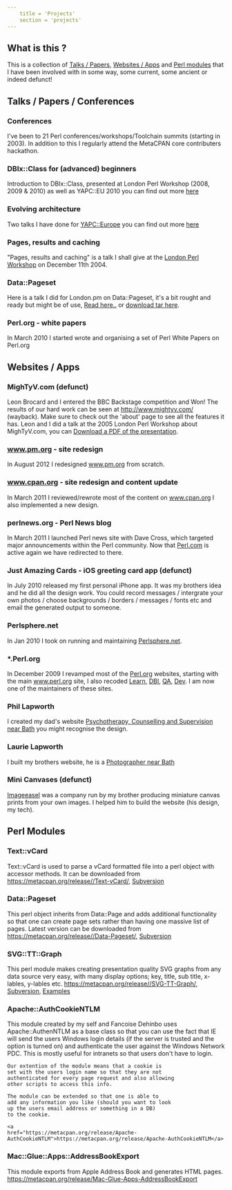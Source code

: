 ```yaml
---
	title = 'Projects'
	section = 'projects'
---
```


## What is this ?
	
This is a collection of <a href="#talks-papers">Talks / Papers</a>, <a href="#websites-apps">Websites / Apps</a> and <a href="#perl-modules">Perl modules</a> 
that I have been involved with in some way, some current, some ancient or indeed defunct!

## Talks / Papers / Conferences

### Conferences

I've been to <a href="http://act.yapc.eu/lpw2018/user/257"></a>21 Perl conferences/workshops/Toolchain summits (starting in 2003)</a>. In addition to this I regularly attend the MetaCPAN core contributers hackathon.

### DBIx::Class for (advanced) beginners
	
Introduction to DBIx::Class, presented at London Perl Workshop (2008, 2009 &amp; 2010) as well as YAPC::EU 2010  you can find out more <a href="/projects/dbic/">here</a>

### Evolving architecture
	
Two talks I have done for <a href="http://www.yapceurope.org/">YAPC::Europe</a> you can find out more <a href="/projects/ea/">here</a>

### Pages, results and caching
	
"Pages, results and caching" is a talk I shall give at the <a href="http://london.pm.org/lpw/">London Perl Workshop</a> on December 11th 2004.


### Data::Pageset
	
Here is a talk I did for London.pm on Data::Pageset, it's
a bit rought and ready but might be of use, 
<a href="/projects/Data_Pageset_Talk/">Read here..</a> or
<a href="/projects/Data_Pageset_Talk/dp.tar">download tar here</a>.

### Perl.org - white papers
    
In March 2010 I started wrote and organising a set of <a hrefmeta= "http://www.perl.org/about/whitepapers/">Perl White Papers</a> on Perl.org
    

## Websites / Apps


### MighTyV.com (defunct)
	
Leon Brocard and I entered the BBC Backstage competition and Won!
The results of our hard work can be seen at <a href="https://web.archive.org/web/20140215235448/http://www.mightyv.com/">http://www.mightyv.com/ (wayback)</a>. Make sure to check out the 'about' page to see all the features it has. Leon and I did a talk at the 2005 London Perl Workshop about MighTyV.com,
you can <a href="mightyv.pdf">Download a PDF of the presentation</a>.



### www.pm.org - site redesign
    
In August 2012 I redesigned  <a href="http://www.pm.org/">www.pm.org</a> from scratch.

### www.cpan.org - site redesign and content update
    
In March 2011 I reviewed/rewrote most of the content on <a href="http://www.cpan.org/">www.cpan.org</a> I also
implemented a new design.

### perlnews.org - Perl News blog

In March 2011 I launched Perl news</a> site with Dave Cross, which targeted
major announcements within the Perl community. Now that <a href="https://www.perl.com/">Perl.com</a> is active again we have redirected to there.
    


### Just Amazing Cards - iOS greeting card app (defunct)

In July 2010 released my first personal iPhone app. It was my brothers idea and he did all the design work. You could record messages / intergrate your own photos / choose
backgrounds / borders / messages / fonts etc and email the generated output to someone.


### Perlsphere.net
    
In Jan 2010 I took on running and maintaining <a href="http://perlsphere.net/">Perlsphere.net</a>.

### *.Perl.org
    
In December 2009 I revamped most of the <a href="http://www.perl.org">Perl.org</a> websites, starting with the main <a href="http://www.perl.org/">www.perl.org</a> site,
        I also recoded <a href="http://learn.perl.org/">Learn</a>, <a href="http://dbi.perl.org/">DBI</a>, <a href="http://qa.perl.org/">QA</a>, <a href="http://dev.perl.org/">Dev</a>.
		I am now one of the maintainers of these sites.

### Phil Lapworth
	
I created my dad's website <a href="http://www.murhill.com/">Psychotherapy, Counselling and Supervision near Bath</a> you might recognise the design.


### Laurie Lapworth
	
I built my brothers website, he is a <a href="http://www.laurielapworth.com/">Photographer near Bath</a>


### Mini Canvases (defunct)

<a href="http://www.imageeasel.com/">Imageeasel</a> was
a company run by my brother producing miniature canvas
prints from your own images. I helped him to build
the website (his design, my tech).        

## Perl Modules

### Text::vCard
	
Text::vCard is used to parse a vCard
	formatted file into a perl object with accessor methods.
	It can be downloaded from <a
	href="https://metacpan.org/release//Text-vCard/">https://metacpan.org/release//Text-vCard/</a>, <a href="http://code.google.com/p/llap/source/browse">Subversion</a>


### Data::Pageset
	
This perl object inherits from Data::Page and adds additional functionality
	so that one can create page sets rather than having one massive list
	of pages. Latest version can be downloaded from <a href="https://metacpan.org/release//Data-Pageset/">https://metacpan.org/release//Data-Pageset/</a>, <a
	href="http://code.google.com/p/llap/source/browse">Subversion</a>
	
### SVG::TT::Graph
	
This perl module makes creating presentation quality SVG graphs
	from any data source very easy, with many display options;
	key, title, sub title, x-lables, y-lables etc. <a href="https://metacpan.org/release//SVG-TT-Graph/">https://metacpan.org/release//SVG-TT-Graph/</a>, <a
	href="http://code.google.com/p/llap/source/browse">Subversion</a>, <a href="/projects/SVG-TT-Graph/">Examples</a>


	
### Apache::AuthCookieNTLM
	
This module created by my self and Fancoise Dehinbo
	uses Apache::AuthenNTLM as a base class so that you can
	use the fact that IE will send the users Windows login
	details (if the server is trusted and the option is
	turned on) and authenticate the user against the Windows
	Network PDC. This is mostly useful for intranets
	so that users don't have to login.

	Our extention of the module means that a cookie is
	set with the users login name so that they are not
	authenticated for every page request and also allowing
	other scripts to access this info.

	The module can be extended so that one is able to
	add any information you like (should you want to look
	up the users email address or something in a DB)
	to the cookie.

	<a
	href="https://metacpan.org/release/Apache-AuthCookieNTLM">https://metacpan.org/release/Apache-AuthCookieNTLM</a>


### Mac::Glue::Apps::AddressBookExport
	
This module exports from Apple Address Book and generates HTML
	pages. <a href="https://metacpan.org/release/Mac-Glue-Apps-AddressBookExport">https://metacpan.org/release/Mac-Glue-Apps-AddressBookExport</a>	
